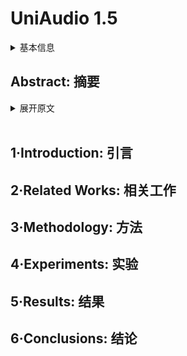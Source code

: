 # UniAudio 1.5

<details>
<summary>基本信息</summary>

- 标题: "UniAudio 1.5: Large Language Model-driven Audio Codec is A Few-shot Audio Task Learner"
- 作者:
  - 01 Dongchao Yang,
  - 02 Haohan Guo,
  - 03 Yuanyuan Wang,
  - 04 Rongjie Huang,
  - 05 Xiang Li,
  - 06 Xu Tan,
  - 07 Xixin Wu,
  - 08 Helen Meng
- 链接:
  - [ArXiv](https://arxiv.org/abs/2406.10056)
  - [Publication]()
  - [Github](https://github.com/yangdongchao/LLM-Codec)
  - [Demo]()
- 文件:
  - [ArXiv](_PDF/2406.10056v1__UniAudio1.5__Large_Language_Model-driven_Audio_Codec_is_A_Few-Shot_Audio_Task_Learner.pdf)
  - [Publication] #TODO

</details>

## Abstract: 摘要

<details>
<summary>展开原文</summary>

The Large Language models (LLMs) have demonstrated supreme capabilities in text understanding and generation, but cannot be directly applied to cross-modal tasks without fine-tuning.
This paper proposes a cross-modal in-context learning approach, empowering the frozen LLMs to achieve multiple audio tasks in a few-shot style without any parameter update.
Specifically, we propose a novel and LLMs-driven audio codec model, LLM-Codec, to transfer the audio modality into the textual space, i.e., representing audio tokens with words or sub-words in the vocabulary of LLMs, while keeping high audio reconstruction quality.
The key idea is to reduce the modality heterogeneity between text and audio by compressing the audio modality into a well-trained LLMs token space.
Thus, the audio representation can be viewed as a new foreign language, and LLMs can learn the new foreign language with several demonstrations.
In experiments, we investigate the performance of the proposed approach across multiple audio understanding and generation tasks, e.g., speech emotion classification, audio classification, text-to-speech generation, speech enhancement, etc.
The experimental results demonstrate that the LLMs equipped with the proposed LLM-Codec, named as ***UniAudio 1.5***, prompted by only a few examples, can achieve the expected functions in simple scenarios.
It validates the feasibility and effectiveness of the proposed cross-modal in-context learning approach.
To facilitate research on few-shot audio task learning and multi-modal LLMs, we have open-sourced the LLM-Codec model.

</details>
<br>

## 1·Introduction: 引言

## 2·Related Works: 相关工作

## 3·Methodology: 方法

## 4·Experiments: 实验

## 5·Results: 结果

## 6·Conclusions: 结论